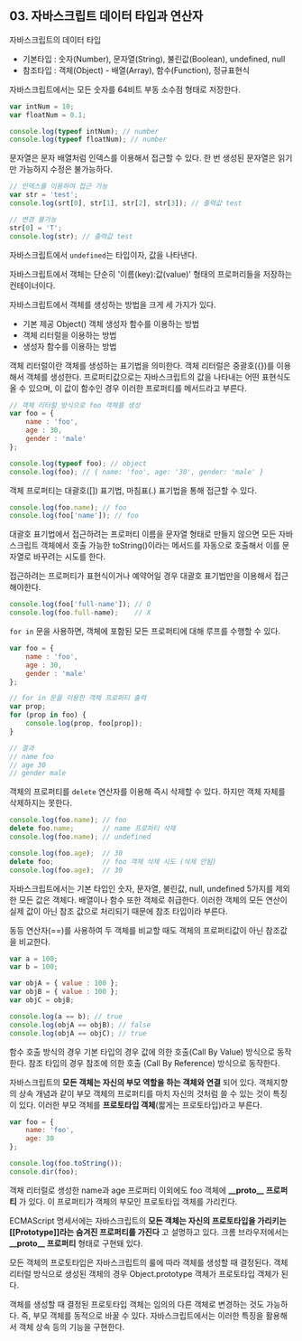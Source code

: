 ## 03. 자바스크립트 데이터 타입과 연산자

자바스크립트의 데이터 타입

- 기본타입 : 숫자(Number), 문자열(String), 불린값(Boolean), undefined, null
- 참조타입 : 객체(Object) - 배열(Array), 함수(Function), 정규표현식

자바스크립트에서는 모든 숫자를 64비트 부동 소수점 형태로 저장한다.

```javascript
var intNum = 10;
var floatNum = 0.1;

console.log(typeof intNum); // number
console.log(typeof floatNum); // number
```

문자열은 문자 배열처럼 인덱스를 이용해서 접근할 수 있다. 한 번 생성된 문자열은 읽기만 가능하지 수정은 불가능하다.

```javascript
// 인덱스를 이용하여 접근 가능
var str = 'test';
console.log(srt[0], str[1], str[2], str[3]); // 출력값 test

// 변경 불가능
str[0] = 'T';
console.log(str); // 출력값 test
```
자바스크립트에서 ```undefined```는 타입이자, 값을 나타낸다.

자바스크립트에서 객체는 단순히 '이름(key):값(value)' 형태의 프로퍼리들을 저장하는 컨테이너이다.

자바스크립트에서 객체를 생성하는 방법을 크게 세 가지가 있다.

- 기본 제공 Object() 객체 생성자 함수를 이용하는 방법
- 객체 리터럴을 이용하는 방법
- 생성자 함수를 이용하는 방법

객체 리터럴이란 객체를 생성하는 표기법을 의미한다. 객체 리터럴은 중괄호({})를 이용해서 객체를 생성한다.
프로퍼티값으로는 자바스크립트의 값을 나타내는 어떤 표현식도 올 수 있으며, 이 값이 함수인 경우 이러한 프로퍼티를 메서드라고 부른다.

```javascript
// 객체 리터럴 방식으로 foo 객체를 생성
var foo = {
    name : 'foo',
    age : 30,
    gender : 'male'
};

console.log(typeof foo); // object
console.log(foo); // { name: 'foo', age: '30', gender: 'male' }
```
객체 프로퍼티는 대괄호([]) 표기법, 마침표(.) 표기법을 통해 접근할 수 있다.

```javascript
console.log(foo.name); // foo
console.log(foo['name']); // foo
```

대괄호 표기법에서 접근하려는 프로퍼티 이름을 문자열 형태로 만들지 않으면 모든 자바스크립트 객체에서 호출 가능한 toString()이라는 메서드를 자동으로 호출해서 이를 문자열로 바꾸려는 시도를 한다.

접근하려는 프로퍼티가 표현식이거나 예약어일 경우 대괄호 표기법만을 이용해서 접근해야한다.

```javascript
console.log(foo['full-name']); // O
console.log(foo.full-name);    // X
```

```for in``` 문을 사용하면, 객체에 포함된 모든 프로퍼티에 대해 루프를 수행할 수 있다.

```javascript
var foo = {
    name : 'foo',
    age : 30,
    gender : 'male'
};

// for in 문을 이용한 객체 프로퍼티 출력
var prop;
for (prop in foo) {
	console.log(prop, foo[prop]);
}

// 결과
// name foo
// age 30
// gender male
```

객체의 프로퍼티를 ```delete``` 연산자를 이용해 즉시 삭제할 수 있다. 하지만 객체 자체를 삭제하지는 못한다.

```javascript
console.log(foo.name); // foo
delete foo.name;       // name 프로퍼티 삭제
console.log(foo.name); // undefined

console.log(foo.age);  // 30
delete foo;            // foo 객체 삭제 시도 (삭제 안됨)
console.log(foo.age);  // 30
```

자바스크립트에서는 기본 타입인 숫자, 문자열, 불린값, null, undefined 5가지를 제외한 모든 값은 객체다. 배열이나 함수 또한 객체로 취급한다. 이러한 객체의 모든 연산이 실제 값이 아닌 참조 값으로 처리되기 때문에 참조 타입이라 부른다.

동등 연산자(==)를 사용하여 두 객체를 비교할 때도 객체의 프로퍼티값이 아닌 참조값을 비교한다.

```javascript
var a = 100;
var b = 100;

var objA = { value : 100 };
var objB = { value : 100 };
var objC = objB;

console.log(a == b); // true
console.log(objA == objB); // false
console.log(objA == objC); // true
```

함수 호출 방식의 경우 기본 타입의 경우 값에 의한 호출(Call By Value) 방식으로 동작한다. 참조 타입의 경우 참조에 의한 호출 (Call By Reference) 방식으로 동작한다.

자바스크립트의 __모든 객체는 자신의 부모 역할을 하는 객체와 연결__ 되어 있다. 객체지향의 상속 개념과 같이 부모 객체의 프로퍼티를 마치 자신의 것처럼 쓸 수 있는 것이 특징이 있다. 이러한 부모 객체를 __프로토타입 객체__(짧게는 프로토타입)라고 부른다.

```javascript
var foo = {
    name: 'foo',
    age: 30
};

console.log(foo.toString());
console.dir(foo);
```

객채 리터럴로 생성한 name과 age 프로퍼티 이외에도 foo 객체에 __\_\_proto\_\_ 프로퍼티__ 가 있다. 이 프로퍼티가 객체의 부모인 프로토타입 객체를 가리킨다.

ECMAScript 명세서에는 자바스크립트의 __모든 객체는 자신의 프로토타입을 가리키는 [[Prototype]]라는 숨겨진 프로퍼티를 가진다__ 고 설명하고 있다. 크롬 브라우저에서는 __\_\_proto\_\_ 프로퍼티__ 형태로 구현돼 있다.

모든 객체의 프로토타입은 자바스크립트의 룰에 따라 객체를 생성할 때 결정된다. 객체 리터럴 방식으로 생성된 객체의 경우 Object.prototype 객체가 프로토타입 객체가 된다.

객체를 생성할 때 결정된 프로토타입 객체는 임의의 다른 객체로 변경하는 것도 가능하다. 즉, 부모 객체를 동적으로 바꿀 수 있다. 자바스크립트에서는 이러한 특징을 활용해서 객체 상속 등의 기능을 구현한다.
